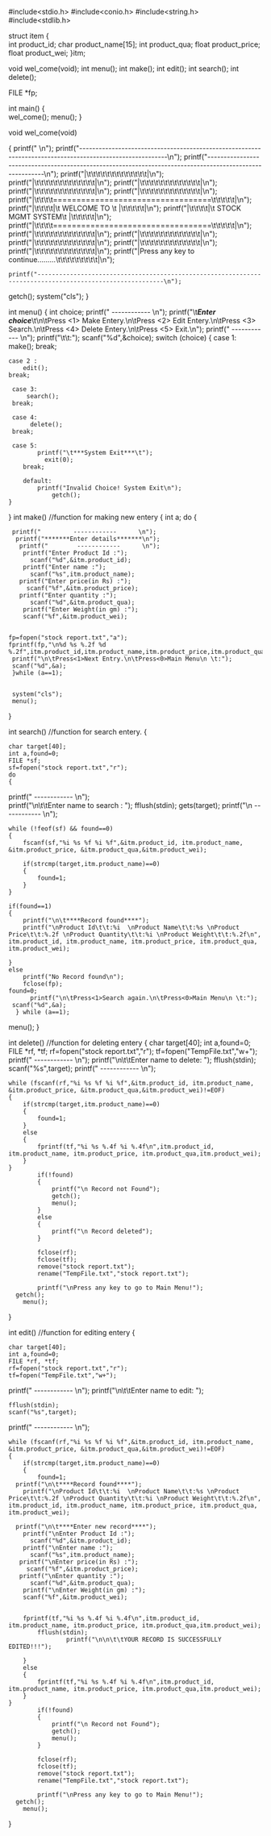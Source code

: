 #include<stdio.h>
#include<conio.h>
#include<string.h>
#include<stdlib.h>


 struct item
    {  
        int product_id;
     char product_name[15];
     int product_qua;
    float product_price;
    float product_wei;
    }itm; 


void wel_come(void);
int menu();
int make();
int edit();
int search();
int delete();


FILE *fp;

int main()
{  
    wel_come();
    menu();
}





void wel_come(void)

{
	printf("                                                                                                         \n");
	printf("---------------------------------------------------------------------------------------------------------\n");
	printf("---------------------------------------------------------------------------------------------------------\n");
	printf("|\t\t\t\t\t\t\t\t\t\t\t\t\t|\n");
	printf("|\t\t\t\t\t\t\t\t\t\t\t\t\t|\n");
	printf("|\t\t\t\t\t\t\t\t\t\t\t\t\t|\n");
	printf("|\t\t\t\t\t\t\t\t\t\t\t\t\t|\n");
	printf("|\t\t\t\t\t\t\t\t\t\t\t\t\t|\n");
	printf("|\t\t\t\t==================================\t\t\t\t\t|\n");
	printf("|\t\t\t\t|\t     WELCOME TO \t |\t\t\t\t\t|\n");
	printf("|\t\t\t\t|\t STOCK MGMT SYSTEM\t |\t\t\t\t\t|\n");
	printf("|\t\t\t\t==================================\t\t\t\t\t|\n");
	printf("|\t\t\t\t\t\t\t\t\t\t\t\t\t|\n");
	printf("|\t\t\t\t\t\t\t\t\t\t\t\t\t|\n");
	printf("|\t\t\t\t\t\t\t\t\t\t\t\t\t|\n");
	printf("|\t\t\t\t\t\t\t\t\t\t\t\t\t|\n");
	printf("|\t\t\t\t\t\t\t\t\t\t\t\t\t|\n");
	printf("|Press any key to continue.........\t\t\t\t\t\t\t\t\t|\n");

	printf("---------------------------------------------------------------------------------------------------------\n");
	 
getch();
system("cls");
}


int menu()
{
    int choice;
    printf("          ------------      \n");
    printf("\t***Enter choice***\t\n\tPress <1> Make Entery.\n\tPress <2> Edit Entery.\n\tPress <3> Search.\n\tPress <4> Delete Entery.\n\tPress <5> Exit.\n");
     printf("         ------------      \n");
     printf("\t\t:");
    scanf("%d",&choice);
    switch (choice)
    {
    case 1:
        make();
    break;

    case 2 :
        edit();
    break;
     
     case 3:
         search();
     break;
     
     case 4:
          delete();
     break;
     
     case 5:
		    printf("\t***System Exit***\t");
		      exit(0);
		break;
			
		default:
		    printf("Invalid Choice! System Exit\n");
			    getch();
    }
}
int make() //function for making new entery
{
       int a;
     do
     {
          
     printf("         ------------      \n");
      printf("*******Enter details*******\n");
       printf("        ------------      \n");
        printf("Enter Product Id :");
          scanf("%d",&itm.product_id);
        printf("Enter name :");
          scanf("%s",itm.product_name);
       printf("Enter price(in Rs) :");
         scanf("%f",&itm.product_price);
       printf("Enter quantity :");
          scanf("%d",&itm.product_qua);
        printf("Enter Weight(in gm) :");
        scanf("%f",&itm.product_wei);


    fp=fopen("stock report.txt","a");
    fprintf(fp,"\n%d %s %.2f %d %.2f",itm.product_id,itm.product_name,itm.product_price,itm.product_qua,itm.product_wei);
     printf("\n\tPress<1>Next Entry.\n\tPress<0>Main Menu\n \t:");
     scanf("%d",&a);
     }while (a==1);
     
     
     system("cls");
     menu();
}

int search() //function for search entery.
{
      
	char target[40];
	int a,found=0;
	FILE *sf;
	sf=fopen("stock report.txt","r");
    do
    {
   printf("       ------------      \n");   
	printf("\n\t\tEnter name to search : ");
	fflush(stdin);
	gets(target);
  printf("\n       ------------      \n");
	
	while (!feof(sf) && found==0)
	{
		fscanf(sf,"%i %s %f %i %f",&itm.product_id, itm.product_name, &itm.product_price, &itm.product_qua,&itm.product_wei);
        
		if(strcmp(target,itm.product_name)==0)
		{
			found=1;		
		}
	}
	
	if(found==1)
	{
		printf("\n\t****Record found****");
		printf("\nProduct Id\t\t:%i  \nProduct Name\t\t:%s \nProduct Price\t\t:%.2f \nProduct Quantity\t\t:%i \nProduct Weight\t\t:%.2f\n", itm.product_id, itm.product_name, itm.product_price, itm.product_qua, itm.product_wei);
	
	}
	else 
		printf("No Record found\n");
		fclose(fp);
    found=0;
          printf("\n\tPress<1>Search again.\n\tPress<0>Main Menu\n \t:");
     scanf("%d",&a);
      } while (a==1);
		
  menu();
}


int delete()   //function for deleting entery
{
	char target[40]; 
	int a,found=0;
	FILE *rf, *tf;
	rf=fopen("stock report.txt","r");
	tf=fopen("TempFile.txt","w+");
  printf("         ------------      \n");
	printf("\n\t\tEnter name to delete: ");
	fflush(stdin);
	scanf("%s",target);
  printf("         ------------      \n");

	while (fscanf(rf,"%i %s %f %i %f",&itm.product_id, itm.product_name, &itm.product_price, &itm.product_qua,&itm.product_wei)!=EOF)
	{
		if(strcmp(target,itm.product_name)==0)
		{
			found=1;
		}
		else
		{
			fprintf(tf,"%i %s %.4f %i %.4f\n",itm.product_id, itm.product_name, itm.product_price, itm.product_qua,itm.product_wei);
		}
	}
			if(!found)
			{
				printf("\n Record not Found");
				getch();
				menu();
			}
			else
			{
				printf("\n Record deleted");	
			}
      
			fclose(rf);
			fclose(tf);
			remove("stock report.txt");
			rename("TempFile.txt","stock report.txt");
     
			printf("\nPress any key to go to Main Menu!");
      getch();
		menu();
}

int edit()     //function for editing entery
{
  
	char target[40]; 
	int a,found=0;
	FILE *rf, *tf;
	rf=fopen("stock report.txt","r");
	tf=fopen("TempFile.txt","w+");
  printf("         ------------      \n");
	printf("\n\t\tEnter name to edit: ");

	fflush(stdin);
	scanf("%s",target);
  printf("         ------------      \n");

	while (fscanf(rf,"%i %s %f %i %f",&itm.product_id, itm.product_name, &itm.product_price, &itm.product_qua,&itm.product_wei)!=EOF)
	{
		if(strcmp(target,itm.product_name)==0)
		{
			found=1;
      printf("\n\t****Record found****");
    	printf("\nProduct Id\t\t:%i  \nProduct Name\t\t:%s \nProduct Price\t\t:%.2f \nProduct Quantity\t\t:%i \nProduct Weight\t\t:%.2f\n", itm.product_id, itm.product_name, itm.product_price, itm.product_qua, itm.product_wei);
	
      printf("\n\t****Enter new record****");
        printf("\nEnter Product Id :");
          scanf("%d",&itm.product_id);
        printf("\nEnter name :");
          scanf("%s",itm.product_name);
       printf("\nEnter price(in Rs) :");
         scanf("%f",&itm.product_price);
       printf("\nEnter quantity :");
          scanf("%d",&itm.product_qua);
        printf("\nEnter Weight(in gm) :");
        scanf("%f",&itm.product_wei);


        fprintf(tf,"%i %s %.4f %i %.4f\n",itm.product_id, itm.product_name, itm.product_price, itm.product_qua,itm.product_wei);
        	fflush(stdin);
					printf("\n\n\t\tYOUR RECORD IS SUCCESSFULLY EDITED!!!");

		}
		else
		{
			fprintf(tf,"%i %s %.4f %i %.4f\n",itm.product_id, itm.product_name, itm.product_price, itm.product_qua,itm.product_wei);
		}
	}
			if(!found)
			{
				printf("\n Record not Found");
				getch();
				menu();
			}
		
			fclose(rf);
			fclose(tf);
			remove("stock report.txt");
			rename("TempFile.txt","stock report.txt");
     
			printf("\nPress any key to go to Main Menu!");
      getch();
		menu();
}
